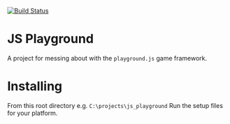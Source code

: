 [![Build Status](https://travis-ci.org/nathanrosspowell/js_playground.svg?branch=master)](https://travis-ci.org/nathanrosspowell/js_playground)

JS Playground
=============

A project for messing about with the `playground.js` game framework.


Installing
==========

From this root directory e.g. `C:\projects\js_playground`
Run the setup files for your platform.
